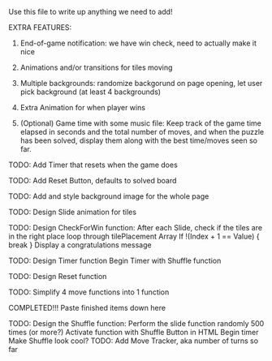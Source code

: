 Use this file to write up anything we need to add!

EXTRA FEATURES:
1. End-of-game notification: we have win check, need to actually make it nice
2. Animations and/or transitions for tiles moving
3. Multiple backgrounds: randomize backgorund on page opening, let user pick background (at least 4 backgrounds)
4. Extra Animation for when player wins

5. (Optional) Game time with some music file: Keep track of the game time elapsed in seconds and the total
number of moves, and when the puzzle has been solved, display them along with the best
time/moves seen so far.

TODO: Add Timer that resets when the game does

TODO: Add Reset Button, defaults to solved board

TODO: Add and style background image for the whole page

TODO: Design Slide animation for tiles

TODO: Design CheckForWin function:
After each Slide, check if the tiles are in the right place
loop through tilePlacement Array
If !(Index + 1 == Value) { break }
Display a congratulations message

TODO: Design Timer function
Begin Timer with Shuffle function

TODO: Design Reset function

TODO: Simplify 4 move functions into 1 function

COMPLETED!!! Paste finished items down here

TODO: Design the Shuffle function:
Perform the slide function randomly 500 times (or more?)
Activate function with Shuffle Button in HTML
Begin timer
Make Shuffle look cool?
TODO: Add Move Tracker, aka number of turns so far
